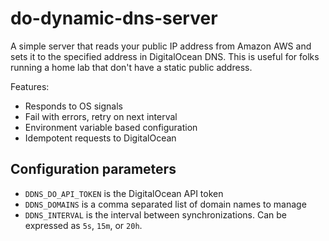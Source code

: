 # do-dynamic-dns-server

A simple server that reads your public IP address from Amazon AWS and sets it to the specified address in DigitalOcean DNS. This is useful for folks running a home lab that don't have a static public address.

Features:
- Responds to OS signals
- Fail with errors, retry on next interval
- Environment variable based configuration
- Idempotent requests to DigitalOcean

## Configuration parameters

- `DDNS_DO_API_TOKEN` is the DigitalOcean API token
- `DDNS_DOMAINS` is a comma separated list of domain names to manage
- `DDNS_INTERVAL` is the interval between synchronizations. Can be expressed as `5s`, `15m`, or `20h`. 